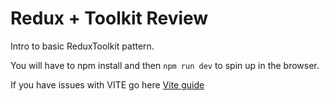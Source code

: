 # Redux + Toolkit Review

Intro to basic ReduxToolkit pattern.

You will have to npm install and then `npm run dev` to spin up in the browser.

If you have issues with VITE go here [Vite guide](https://vitejs.dev/guide/)
